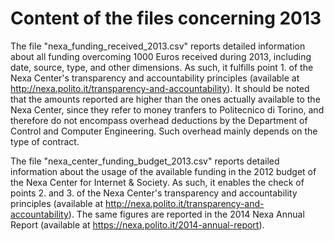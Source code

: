Content of the files concerning 2013
====================================

The file "nexa_funding_received_2013.csv" reports detailed information about all funding overcoming 1000 Euros received during 2013, including date, source, type, and other dimensions. As such, it fulfills point 1. of the Nexa Center's transparency and accountability principles (available at http://nexa.polito.it/transparency-and-accountability). It should be noted that the amounts reported are higher than the ones actually available to the Nexa Center, since they refer to money tranfers to Politecnico di Torino, and therefore do not encompass overhead deductions by the Department of Control and Computer Engineering. Such overhead mainly depends on the type of contract.

The file "nexa_center_funding_budget_2013.csv" reports detailed information about the usage of the available funding in the 2012 budget of the Nexa Center for Internet & Society. As such, it enables the check of points 2. and 3. of the Nexa Center's transparency and accountability principles (available at http://nexa.polito.it/transparency-and-accountability). The same figures are reported in the 2014 Nexa Annual Report (available at https://nexa.polito.it/2014-annual-report).
